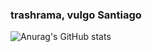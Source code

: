 ### trashrama, vulgo Santiago

![Anurag's GitHub stats](https://github-readme-stats.vercel.app/api?username=trashrama&show_icons=true&theme=radical)

